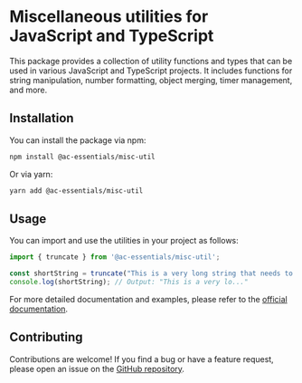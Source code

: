 # Miscellaneous utilities for JavaScript and TypeScript

This package provides a collection of utility functions and types that can be used in various JavaScript and TypeScript projects. It includes functions for string manipulation, number formatting, object merging, timer management, and more.

## Installation

You can install the package via npm:

```bash
npm install @ac-essentials/misc-util
```

Or via yarn:

```bash
yarn add @ac-essentials/misc-util
```

## Usage

You can import and use the utilities in your project as follows:

```typescript
import { truncate } from '@ac-essentials/misc-util';

const shortString = truncate("This is a very long string that needs to be truncated.", { length: 20 });
console.log(shortString); // Output: "This is a very lo..."
```

For more detailed documentation and examples, please refer to the [official documentation](https://anthochamp.github.io/node-essentials/misc-util/).

## Contributing

Contributions are welcome! If you find a bug or have a feature request, please open an issue on the [GitHub repository](https://github.com/anthochamp/node-essentials).
